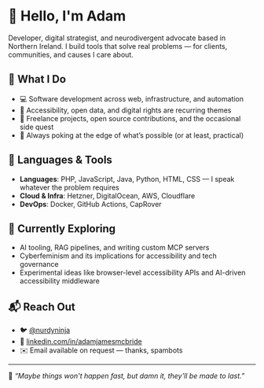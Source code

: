 # 👋 Hello, I'm Adam

Developer, digital strategist, and neurodivergent advocate based in Northern Ireland. I build tools that solve real problems — for clients, communities, and causes I care about.

## 🧭 What I Do

- 💻 Software development across web, infrastructure, and automation  
- 🧩 Accessibility, open data, and digital rights are recurring themes  
- 🔧 Freelance projects, open source contributions, and the occasional side quest  
- 🧠 Always poking at the edge of what’s possible (or at least, practical)

## 🔧 Languages & Tools

- **Languages**: PHP, JavaScript, Java, Python, HTML, CSS — I speak whatever the problem requires
- **Cloud & Infra**: Hetzner, DigitalOcean, AWS, Cloudflare
- **DevOps**: Docker, GitHub Actions, CapRover

## 🧪 Currently Exploring

- AI tooling, RAG pipelines, and writing custom MCP servers  
- Cyberfeminism and its implications for accessibility and tech governance  
- Experimental ideas like browser-level accessibility APIs and AI-driven accessibility middleware  

## 📬 Reach Out

- 🐦 [@nurdyninja](https://twitter.com/nurdyninja)  
- 💼 [linkedin.com/in/adamjamesmcbride](https://www.linkedin.com/in/adamjamesmcbride)  
- ✉️ Email available on request — thanks, spambots

---

🧩 _“Maybe things won't happen fast, but damn it, they'll be made to last.”_
